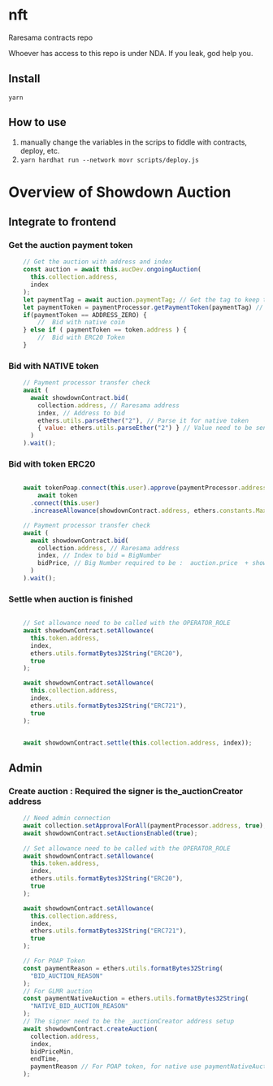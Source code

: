 # nft
Raresama contracts repo

Whoever has access to this repo is under NDA. If you leak, god help you.

## Install
```
yarn
```

## How to use
1. manually change the variables in the scrips to fiddle with contracts, deploy, etc.
2. `yarn hardhat run --network movr scripts/deploy.js`

# Overview of Showdown Auction


## Integrate to frontend

### Get the auction payment token 
```jsx
    // Get the auction with address and index
    const auction = await this.aucDev.ongoingAuction(
      this.collection.address,
      index
    );
    let paymentTag = await auction.paymentTag; // Get the tag to keep the value
    let paymentToken = paymentProcessor.getPaymentToken(paymentTag) // get an address
    if(paymentToken == ADDRESS_ZERO) {
        //  Bid with native coin
    } else if ( paymentToken == token.address ) {
        //  Bid with ERC20 Token
    }
```

### Bid with NATIVE token
```jsx
    // Payment processor transfer check
    await (
      await showdownContract.bid(
        collection.address, // Raresama address
        index, // Address to bid 
        ethers.utils.parseEther("2"), // Parse it for native token 
        { value: ethers.utils.parseEther("2") } // Value need to be send
      )
    ).wait();
```

### Bid with token ERC20
```jsx

    await tokenPoap.connect(this.user).approve(paymentProcessor.address, ethers.constants.MaxUint256);
        await token
      .connect(this.user)
      .increaseAllowance(showdownContract.address, ethers.constants.MaxUint256);

    // Payment processor transfer check
    await (
      await showdownContract.bid(
        collection.address, // Raresama address
        index, // Index to bid = BigNumber
        bidPrice, // Big Number required to be :  auction.price  + showdownContract.minBidStepAmount
      )
    ).wait();
```

### Settle when auction is finished
```jsx

    // Set allowance need to be called with the OPERATOR_ROLE
    await showdownContract.setAllowance(
      this.token.address,
      index,
      ethers.utils.formatBytes32String("ERC20"),
      true
    );

    await showdownContract.setAllowance(
      this.collection.address,
      index,
      ethers.utils.formatBytes32String("ERC721"),
      true
    );


    await showdownContract.settle(this.collection.address, index));
```


## Admin 

### Create auction : Required the signer is the_auctionCreator address 
```jsx
    // Need admin connection
    await collection.setApprovalForAll(paymentProcessor.address, true);
    await showdownContract.setAuctionsEnabled(true);
    
    // Set allowance need to be called with the OPERATOR_ROLE
    await showdownContract.setAllowance(
      this.token.address,
      index,
      ethers.utils.formatBytes32String("ERC20"),
      true
    );

    await showdownContract.setAllowance(
      this.collection.address,
      index,
      ethers.utils.formatBytes32String("ERC721"),
      true
    );

    // For POAP Token
    const paymentReason = ethers.utils.formatBytes32String(
      "BID_AUCTION_REASON"
    );
    // For GLMR auction
    const paymentNativeAuction = ethers.utils.formatBytes32String(
      "NATIVE_BID_AUCTION_REASON"
    );
    // The signer need to be the _auctionCreator address setup 
    await showdownContract.createAuction(
      collection.address,
      index,
      bidPriceMin,
      endTime,
      paymentReason // For POAP token, for native use paymentNativeAuction
    );
```

